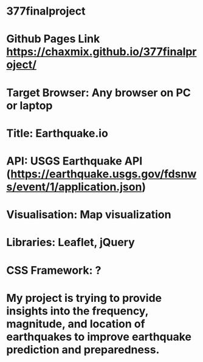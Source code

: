 # 377finalproject
# Github Pages Link https://chaxmix.github.io/377finalproject/
# Target Browser: Any browser on PC or laptop
# Title: Earthquake.io
# API: USGS Earthquake API (https://earthquake.usgs.gov/fdsnws/event/1/application.json)
# Visualisation: Map visualization
# Libraries: Leaflet, jQuery
# CSS Framework: ?
# My project is trying to provide insights into the frequency, magnitude, and location of earthquakes to improve earthquake prediction and preparedness.